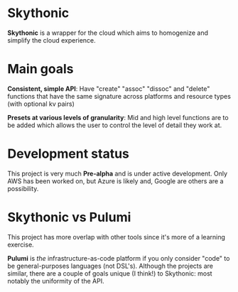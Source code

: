 # Skythonic
**Skythonic** is a wrapper for the cloud which aims to homogenize and simplify the cloud experience.

# Main goals
**Consistent, simple API**: Have "create" "assoc" "dissoc" and "delete" functions that have the same signature across platforms and resource types (with optional kv pairs)

**Presets at various levels of granularity**: Mid and high level functions are to be added which allows the user to control the level of detail they work at. 

# Development status
This project is very much **Pre-alpha** and is under active development. Only AWS has been worked on, but Azure is likely and, Google are others are a possibility.

# Skythonic vs Pulumi
This project has more overlap with other tools since it's more of a learning exercise.

**Pulumi** is *the* infrastructure-as-code platform if you only consider "code" to be general-purposes languages (not DSL's). Although the projects are similar, there are a couple of goals unique (I think!) to Skythonic: most notably the uniformity of the API.



